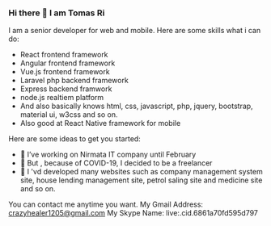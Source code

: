 ### Hi there 👋 I am Tomas Ri

I am a senior developer for web and mobile.
Here are some skills what i can do:
- React frontend framework
- Angular frontend framework
- Vue.js frontend framework
- Laravel php backend framework
- Express backend framwork
- node.js realtiem platform
- And also basically knows html, css, javascript, php, jquery, bootstrap, material ui, w3css and so on.
- Also good at React Native framework for mobile


Here are some ideas to get you started:

- 🔭 I’ve working on Nirmata IT company until February
- 🌱 But , because of COVID-19, I decided to be a freelancer
- 👯 I 'vd developed many websites such as company management system site, house lending management site, petrol saling site and medicine site and so on.

You can contact me anytime you want.
My Gmail Address: crazyhealer1205@gmail.com
My Skype Name: live:.cid.6861a70fd595d797
